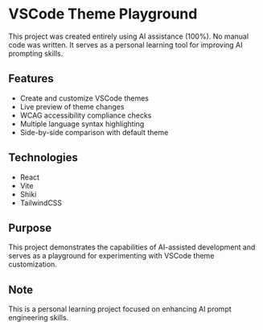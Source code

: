 # VSCode Theme Playground

This project was created entirely using AI assistance (100%). No manual code was written. It serves as a personal learning tool for improving AI prompting skills.

## Features

- Create and customize VSCode themes
- Live preview of theme changes
- WCAG accessibility compliance checks
- Multiple language syntax highlighting
- Side-by-side comparison with default theme

## Technologies

- React
- Vite
- Shiki
- TailwindCSS

## Purpose

This project demonstrates the capabilities of AI-assisted development and serves as a playground for experimenting with VSCode theme customization.

## Note

This is a personal learning project focused on enhancing AI prompt engineering skills.
